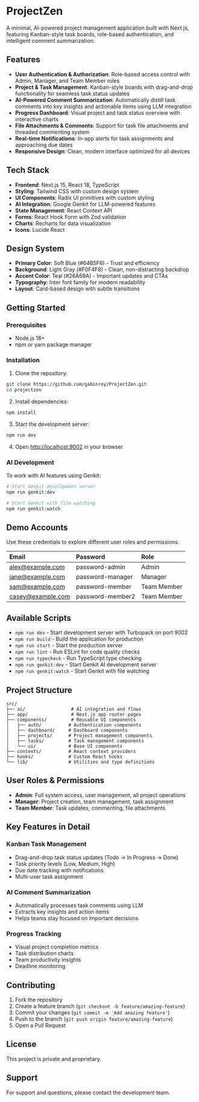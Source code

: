 # ProjectZen

A minimal, AI-powered project management application built with Next.js, featuring Kanban-style task boards, role-based authentication, and intelligent comment summarization.

## Features

- **User Authentication & Authorization**: Role-based access control with Admin, Manager, and Team Member roles
- **Project & Task Management**: Kanban-style boards with drag-and-drop functionality for seamless task status updates
- **AI-Powered Comment Summarization**: Automatically distill task comments into key insights and actionable items using LLM integration
- **Progress Dashboard**: Visual project and task status overview with interactive charts
- **File Attachments & Comments**: Support for task file attachments and threaded commenting system
- **Real-time Notifications**: In-app alerts for task assignments and approaching due dates
- **Responsive Design**: Clean, modern interface optimized for all devices

## Tech Stack

- **Frontend**: Next.js 15, React 18, TypeScript
- **Styling**: Tailwind CSS with custom design system
- **UI Components**: Radix UI primitives with custom styling
- **AI Integration**: Google Genkit for LLM-powered features
- **State Management**: React Context API
- **Forms**: React Hook Form with Zod validation
- **Charts**: Recharts for data visualization
- **Icons**: Lucide React

## Design System

- **Primary Color**: Soft Blue (#64B5F6) - Trust and efficiency
- **Background**: Light Gray (#F0F4F8) - Clean, non-distracting backdrop
- **Accent Color**: Teal (#26A69A) - Important updates and CTAs
- **Typography**: Inter font family for modern readability
- **Layout**: Card-based design with subtle transitions

## Getting Started

### Prerequisites

- Node.js 18+
- npm or yarn package manager

### Installation

1. Clone the repository:

```bash
git clone https://github.com/gabinroy/ProjectZen.git
cd projectzen
```

2. Install dependencies:

```bash
npm install
```

3. Start the development server:

```bash
npm run dev
```

4. Open [http://localhost:9002](http://localhost:9002) in your browser

### AI Development

To work with AI features using Genkit:

```bash
# Start Genkit development server
npm run genkit:dev

# Start Genkit with file watching
npm run genkit:watch
```

## Demo Accounts

Use these credentials to explore different user roles and permissions:

| Email             | Password         | Role        |
| :---------------- | :--------------- | :---------- |
| alex@example.com  | password-admin   | Admin       |
| jane@example.com  | password-manager | Manager     |
| sam@example.com   | password-member  | Team Member |
| casey@example.com | password-member2 | Team Member |

## Available Scripts

- `npm run dev` - Start development server with Turbopack on port 9002
- `npm run build` - Build the application for production
- `npm run start` - Start the production server
- `npm run lint` - Run ESLint for code quality checks
- `npm run typecheck` - Run TypeScript type checking
- `npm run genkit:dev` - Start Genkit AI development server
- `npm run genkit:watch` - Start Genkit with file watching

## Project Structure

```
src/
├── ai/                 # AI integration and flows
├── app/                # Next.js app router pages
├── components/         # Reusable UI components
│   ├── auth/          # Authentication components
│   ├── dashboard/     # Dashboard components
│   ├── projects/      # Project management components
│   ├── tasks/         # Task management components
│   └── ui/            # Base UI components
├── contexts/          # React context providers
├── hooks/             # Custom React hooks
└── lib/               # Utilities and type definitions
```

## User Roles & Permissions

- **Admin**: Full system access, user management, all project operations
- **Manager**: Project creation, team management, task assignment
- **Team Member**: Task updates, commenting, file attachments

## Key Features in Detail

### Kanban Task Management

- Drag-and-drop task status updates (Todo → In Progress → Done)
- Task priority levels (Low, Medium, High)
- Due date tracking with notifications
- Multi-user task assignment

### AI Comment Summarization

- Automatically processes task comments using LLM
- Extracts key insights and action items
- Helps teams stay focused on important decisions

### Progress Tracking

- Visual project completion metrics
- Task distribution charts
- Team productivity insights
- Deadline monitoring

## Contributing

1. Fork the repository
2. Create a feature branch (`git checkout -b feature/amazing-feature`)
3. Commit your changes (`git commit -m 'Add amazing feature'`)
4. Push to the branch (`git push origin feature/amazing-feature`)
5. Open a Pull Request

## License

This project is private and proprietary.

## Support

For support and questions, please contact the development team.
